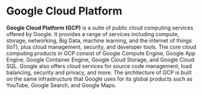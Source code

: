 # Google Cloud Platform

**Google Cloud Platform (GCP)** is a suite of public cloud computing services offered by Google. It provides a range of services including compute, storage, networking, Big Data, machine learning, and the internet of things (IoT), plus cloud management, security, and developer tools. The core cloud computing products in GCP consist of Google Compute Engine, Google App Engine, Google Container Engine, Google Cloud Storage, and Google Cloud SQL. Google also offers cloud services for source code management, load balancing, security and privacy, and more. The architecture of GCP is built on the same infrastructure that Google uses for its global products such as YouTube, Google Search, and Google Maps.